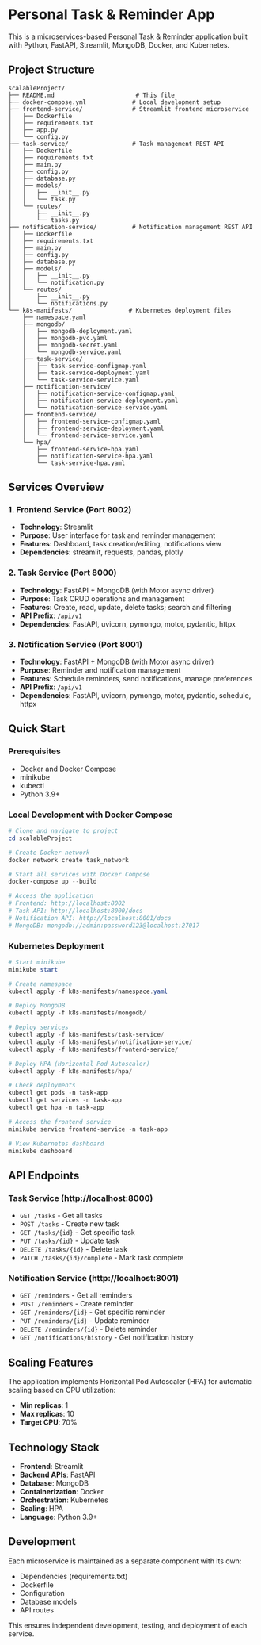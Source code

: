 # Personal Task & Reminder App

This is a microservices-based Personal Task & Reminder application built with Python, FastAPI, Streamlit, MongoDB, Docker, and Kubernetes.

## Project Structure

```
scalableProject/
├── README.md                       # This file
├── docker-compose.yml             # Local development setup
├── frontend-service/              # Streamlit frontend microservice
│   ├── Dockerfile
│   ├── requirements.txt
│   ├── app.py
│   └── config.py
├── task-service/                  # Task management REST API
│   ├── Dockerfile
│   ├── requirements.txt
│   ├── main.py
│   ├── config.py
│   ├── database.py
│   ├── models/
│   │   ├── __init__.py
│   │   └── task.py
│   └── routes/
│       ├── __init__.py
│       └── tasks.py
├── notification-service/          # Notification management REST API
│   ├── Dockerfile
│   ├── requirements.txt
│   ├── main.py
│   ├── config.py
│   ├── database.py
│   ├── models/
│   │   ├── __init__.py
│   │   └── notification.py
│   └── routes/
│       ├── __init__.py
│       └── notifications.py
└── k8s-manifests/                # Kubernetes deployment files
    ├── namespace.yaml
    ├── mongodb/
    │   ├── mongodb-deployment.yaml
    │   ├── mongodb-pvc.yaml
    │   ├── mongodb-secret.yaml
    │   └── mongodb-service.yaml
    ├── task-service/
    │   ├── task-service-configmap.yaml
    │   ├── task-service-deployment.yaml
    │   └── task-service-service.yaml
    ├── notification-service/
    │   ├── notification-service-configmap.yaml
    │   ├── notification-service-deployment.yaml
    │   └── notification-service-service.yaml
    ├── frontend-service/
    │   ├── frontend-service-configmap.yaml
    │   ├── frontend-service-deployment.yaml
    │   └── frontend-service-service.yaml
    └── hpa/
        ├── frontend-service-hpa.yaml
        ├── notification-service-hpa.yaml
        └── task-service-hpa.yaml
```

## Services Overview

### 1. Frontend Service (Port 8002)
- **Technology**: Streamlit
- **Purpose**: User interface for task and reminder management
- **Features**: Dashboard, task creation/editing, notifications view
- **Dependencies**: streamlit, requests, pandas, plotly

### 2. Task Service (Port 8000)
- **Technology**: FastAPI + MongoDB (with Motor async driver)
- **Purpose**: Task CRUD operations and management
- **Features**: Create, read, update, delete tasks; search and filtering
- **API Prefix**: `/api/v1`
- **Dependencies**: FastAPI, uvicorn, pymongo, motor, pydantic, httpx

### 3. Notification Service (Port 8001)
- **Technology**: FastAPI + MongoDB (with Motor async driver)
- **Purpose**: Reminder and notification management
- **Features**: Schedule reminders, send notifications, manage preferences
- **API Prefix**: `/api/v1`
- **Dependencies**: FastAPI, uvicorn, pymongo, motor, pydantic, schedule, httpx

## Quick Start

### Prerequisites
- Docker and Docker Compose
- minikube
- kubectl
- Python 3.9+

### Local Development with Docker Compose
```powershell
# Clone and navigate to project
cd scalableProject

# Create Docker network
docker network create task_network

# Start all services with Docker Compose
docker-compose up --build

# Access the application
# Frontend: http://localhost:8002
# Task API: http://localhost:8000/docs
# Notification API: http://localhost:8001/docs
# MongoDB: mongodb://admin:password123@localhost:27017
```

### Kubernetes Deployment
```powershell
# Start minikube
minikube start

# Create namespace
kubectl apply -f k8s-manifests/namespace.yaml

# Deploy MongoDB
kubectl apply -f k8s-manifests/mongodb/

# Deploy services
kubectl apply -f k8s-manifests/task-service/
kubectl apply -f k8s-manifests/notification-service/
kubectl apply -f k8s-manifests/frontend-service/

# Deploy HPA (Horizontal Pod Autoscaler)
kubectl apply -f k8s-manifests/hpa/

# Check deployments
kubectl get pods -n task-app
kubectl get services -n task-app
kubectl get hpa -n task-app

# Access the frontend service
minikube service frontend-service -n task-app

# View Kubernetes dashboard
minikube dashboard
```

## API Endpoints

### Task Service (http://localhost:8000)
- `GET /tasks` - Get all tasks
- `POST /tasks` - Create new task
- `GET /tasks/{id}` - Get specific task
- `PUT /tasks/{id}` - Update task
- `DELETE /tasks/{id}` - Delete task
- `PATCH /tasks/{id}/complete` - Mark task complete

### Notification Service (http://localhost:8001)
- `GET /reminders` - Get all reminders
- `POST /reminders` - Create reminder
- `GET /reminders/{id}` - Get specific reminder
- `PUT /reminders/{id}` - Update reminder
- `DELETE /reminders/{id}` - Delete reminder
- `GET /notifications/history` - Get notification history

## Scaling Features

The application implements Horizontal Pod Autoscaler (HPA) for automatic scaling based on CPU utilization:
- **Min replicas**: 1
- **Max replicas**: 10
- **Target CPU**: 70%

## Technology Stack

- **Frontend**: Streamlit
- **Backend APIs**: FastAPI
- **Database**: MongoDB
- **Containerization**: Docker
- **Orchestration**: Kubernetes
- **Scaling**: HPA
- **Language**: Python 3.9+

## Development

Each microservice is maintained as a separate component with its own:
- Dependencies (requirements.txt)
- Dockerfile
- Configuration
- Database models
- API routes

This ensures independent development, testing, and deployment of each service.